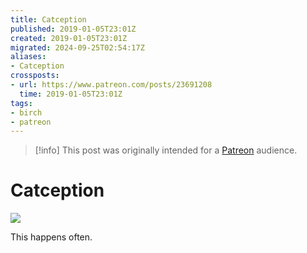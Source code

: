 ```yaml
---
title: Catception
published: 2019-01-05T23:01Z
created: 2019-01-05T23:01Z
migrated: 2024-09-25T02:54:17Z
aliases:
- Catception
crossposts:
- url: https://www.patreon.com/posts/23691208
  time: 2019-01-05T23:01Z
tags:
- birch
- patreon
---
```


> [!info]
> This post was originally intended for a [Patreon](../tags/patreon.md) audience.

# Catception

![](201901052301-birch.png)

This happens often.
